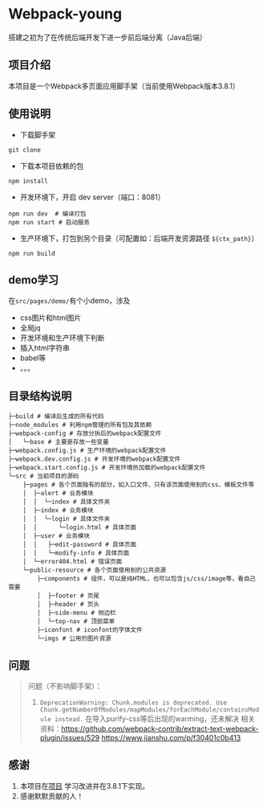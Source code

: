 ﻿# Webpack-young

搭建之初为了在传统后端开发下进一步前后端分离（Java后端）



## 项目介绍

本项目是一个Webpack多页面应用脚手架（当前使用Webpack版本3.8.1）



## 使用说明

- 下载脚手架
```
git clone 
```

- 下载本项目依赖的包
```
npm install
```

- 开发环境下，开启 dev server（端口：8081）
```
npm run dev  # 编译打包
npm run start # 启动服务
```

- 生产环境下，打包到另个目录（可配置如：后端开发资源路径 `${ctx_path}`）
```
npm run build
```



## demo学习

在`src/pages/demo/`有个小demo，涉及
- css图片和html图片
- 全局jq
- 开发环境和生产环境下判断
- 插入html字符串
- babel等
- 。。。




## 目录结构说明

```
├─build # 编译后生成的所有代码
├─node_modules # 利用npm管理的所有包及其依赖
├─webpack-config # 存放分拆后的webpack配置文件
│   └─base # 主要是存放一些变量
├─webpack.config.js # 生产环境的webpack配置文件
├─webpack.dev.config.js # 开发环境的webpack配置文件
├─webpack.start.config.js # 开发环境热加载的webpack配置文件
└─src # 当前项目的源码
    ├─pages # 各个页面独有的部分，如入口文件、只有该页面使用到的css、模板文件等
    │  ├─alert # 业务模块
    │  │  └─index # 具体文件夹
    │  ├─index # 业务模块
    │  │  └─login # 具体文件夹
    │  │      └─login.html # 具体页面
    │  ├─user # 业务模块
    │  │   ├─edit-password # 具体页面
    │  │   └─modify-info # 具体页面
    │  └─error404.html # 错误页面	
    └─public-resource # 各个页面使用到的公共资源
        ├─components # 组件，可以是纯HTML，也可以包含js/css/image等，看自己需要
        │  ├─footer # 页尾
        │  ├─header # 页头
        │  ├─side-menu # 侧边栏
        │  └─top-nav # 顶部菜单
        ├─iconfont # iconfont的字体文件
        └─imgs # 公用的图片资源
```




## 问题

> 问题（不影响脚手架）：
> 1. `DeprecationWarning: Chunk.modules is deprecated. Use Chunk.getNumberOfModules/mapModules/forEachModule/containsModule instead.`
> 在导入purify-css等后出现的warming，还未解决
> 相关资料：https://github.com/webpack-contrib/extract-text-webpack-plugin/issues/529
> https://www.jianshu.com/p/f30401c0b413




## 感谢
1. 本项目在[项目](https://github.com/Array-Huang/webpack-seed) 学习改进并在3.8.1下实现。
2. 感谢默默贡献的人！
